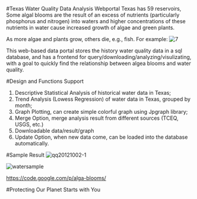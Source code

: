 #Texas Water Quality Data Analysis Webportal
Texas has 59 reservoirs, Some algal blooms are the result of an excess of nutrients (particularly phosphorus and nitrogen) into waters and higher concentrations of these nutrients in water cause increased growth of algae and green plants.

As more algae and plants grow, others die, e.g., fish. For example:
![7](https://cloud.githubusercontent.com/assets/1396867/15704646/88dd04ac-27e3-11e6-859b-aa5145a4b680.jpg)


This web-based data portal stores the history water quality data in a sql database, and has a frontend for query/downloading/analyzing/visulizating, with a goal to quickly find the relationship between algea blooms and water quality. 

#Design and Functions Support
1. Descriptive Statistical Analysis of historical water data in Texas;
2. Trend Analysis (Lowess Regression) of water data in Texas, grouped by month;
3. Graph Plotting, can create simple colorful graph using Jpgraph library;
4. Merge Option, merge analysis result from different sources (TCEQ, USGS, etc.)
5. Downloadable data/result/graph
6. Update Option, when new data come, can be loaded into the database automatically.

#Sample Result
![qq20121002-1](https://cloud.githubusercontent.com/assets/1396867/15703965/2a24ab70-27e0-11e6-8be1-de23b5e2a40d.jpg)

![watersample](https://cloud.githubusercontent.com/assets/1396867/15703964/2a138dd6-27e0-11e6-8162-e09e2d72f16a.jpg)

https://code.google.com/p/alga-blooms/

#Protecting Our Planet Starts with You
